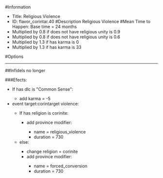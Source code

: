 #Information
 - Title: Religious Violence
 - ID: flavor_corintar.40
#Description
Religious Violence
#Mean Time to Happen:
Base time = 24 months
 - Multiplied by 0.8 if does not have religious unity is 0.9
 - Multiplied by 0.8 if does not have religious unity is 0.6
 - Multiplied by 1.3 if has karma is 0
 - Multiplied by 1.3 if has karma is 33

#Options

___
##Infidels no longer

###Efects:<ul><li>If has dlc is "Common Sense":</li><ul><li>add karma = -5</li></ul><li>event target:corintarget violence:</li><ul><li>If has religion is corinite:</li><ul><li>add province modifier:</li><ul><li>name = religious_violence</li><li>duration = 730</li></ul></ul><li>else:</li><ul><li>change religion = corinite</li><li>add province modifier:</li><ul><li>name = forced_conversion</li><li>duration = 730</li></ul></ul></ul></ul>
